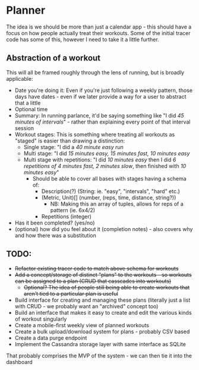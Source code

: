 # Planner

The idea is we should be more than just a calendar app - this should have a focus on how people actually treat their workouts. Some of the initial tracer code has some of this, however I need to take it a little further.

## Abstraction of a workout

This will all be framed roughly through the lens of running, but is broadly applicable:

- Date you're doing it: Even if you're just following a weekly pattern, those days have dates - even if we later provide a way for a user to abstract that a little
- Optional time
- Summary: In running parlance, it'd be saying something like "I did *45 minutes of intervals*" - rather than explaining every point of that interval session
- Workout stages: This is something where treating all workouts as "staged" is easier than drawing a distinction:
  - Single stage: "I did a *40 minute easy run*
  - Multi stage: "I did *15 minutes easy, 15 minutes fast, 10 minutes easy*
  - Multi stage with repetitions: "I did *10 minutes easy* then I did *6 repetitions of 4 minutes fast, 2 minutes slow*, then finished with *10 minutes easy*"
    - Should be able to cover all bases with stages having a schema of:
      - Description(?) (String: ie. "easy", "intervals", "hard" etc.) 
      - (Metric, Unit)[] (number, (reps, time, distance, string?))
        - NB: Making this an array of tuples, allows for reps of a pattern (ie. 6x4/2)
      - Repetitions (integer)
- Has it been completed? (yes/no)
- (optional) how did you feel about it (completion notes) - also covers why and how there was a substitution

## TODO:

- ~~Refactor existing tracer code to match above schema for workouts~~
- ~~Add a concept/storage of distinct "plans" to the workouts - so workouts can be assigned to a plan (CRUD that casscades into workouts)~~
  - ~~Optional? The idea of people still being able to create workouts that aren't tied to a particular plan is useful~~
- Build interface for creating and managing these plans (literally just a list with CRUD - we probably want an "archived" concept too)
- Build an interface that makes it easy to create and edit the various kinds of workout singularly
- Create a mobile-first weekly view of planned workouts
- Create a bulk upload/download system for plans - probably CSV based
- Create a data purge endpoint
- Implement the Cassandra storage layer with same interface as SQLite

That probably comprises the MVP of the system - we can then tie it into the dashboard